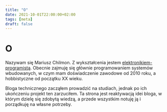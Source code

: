 ```yaml
---
title: "O"
date: 2021-10-01T22:00:00+02:00
tags: [meta]
draft: false
---
```


# O

Nazywam się Mariusz Chilmon. Z wykształcenia jestem [elektronikiem-programistą](https://eti.pg.edu.pl/katedra-metrologii-i-optoelektroniki/specjalnosc-komputerowe-systemy-elektroniczne). Obecnie zajmuję się głównie programowaniem systemów wbudowanych, w czym mam doświadczenie zawodowe od 2010 roku, a hobbistyczne od początku XX wieku.

Bloga technicznego zacząłem prowadzić na studiach, jednak po ich ukończeniu projekt ten zarzuciłem. Ta strona jest reaktywacją idei bloga, w którym dzielę się zdobytą wiedzą, a przede wszystkim notuję ją i porządkuję na własne potrzeby.
